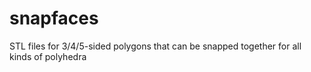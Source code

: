 # snapfaces
STL files for 3/4/5-sided polygons that can be snapped together for all kinds of polyhedra
